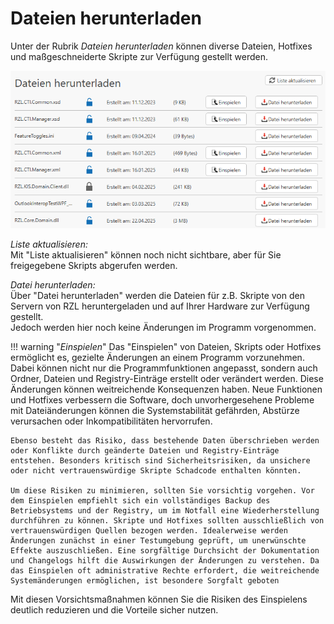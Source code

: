 # Dateien herunterladen

Unter der Rubrik *Dateien herunterladen* können diverse Dateien, Hotfixes und maßgeschneiderte Skripte zur Verfügung gestellt werden.

![Dateien herunterladen](img/DateienHerunterladen.png)

  *Liste aktualisieren:*  
  Mit "Liste aktualisieren" können noch nicht sichtbare, aber für Sie freigegebene Skripts abgerufen werden.

  *Datei herunterladen:*  
  Über "Datei herunterladen" werden die Dateien für z.B. Skripte von den Servern von RZL heruntergeladen und auf Ihrer Hardware zur Verfügung gestellt.  
  Jedoch werden hier noch keine Änderungen im Programm vorgenommen.

!!! warning "*Einspielen*" 
    Das "Einspielen" von Dateien, Skripts oder Hotfixes ermöglicht es, gezielte Änderungen an einem Programm vorzunehmen. Dabei können nicht nur die Programmfunktionen angepasst, sondern auch Ordner, Dateien und Registry-Einträge erstellt oder verändert werden. Diese Änderungen können weitreichende Konsequenzen haben. Neue Funktionen und Hotfixes verbessern die Software, doch unvorhergesehene Probleme mit Dateiänderungen können die Systemstabilität gefährden, Abstürze verursachen oder Inkompatibilitäten hervorrufen.

    Ebenso besteht das Risiko, dass bestehende Daten überschrieben werden oder Konflikte durch geänderte Dateien und Registry-Einträge entstehen. Besonders kritisch sind Sicherheitsrisiken, da unsichere oder nicht vertrauenswürdige Skripte Schadcode enthalten könnten.

    Um diese Risiken zu minimieren, sollten Sie vorsichtig vorgehen. Vor dem Einspielen empfiehlt sich ein vollständiges Backup des Betriebsystems und der Registry, um im Notfall eine Wiederherstellung durchführen zu können. Skripte und Hotfixes sollten ausschließlich von vertrauenswürdigen Quellen bezogen werden. Idealerweise werden Änderungen zunächst in einer Testumgebung geprüft, um unerwünschte Effekte auszuschließen. Eine sorgfältige Durchsicht der Dokumentation und Changelogs hilft die Auswirkungen der Änderungen zu verstehen. Da das Einspielen oft administrative Rechte erfordert, die weitreichende Systemänderungen ermöglichen, ist besondere Sorgfalt geboten
    
  Mit diesen Vorsichtsmaßnahmen können Sie die Risiken des Einspielens deutlich reduzieren und die Vorteile sicher nutzen.